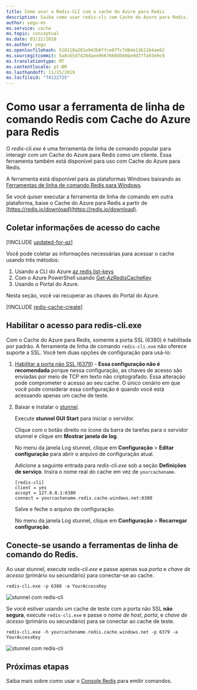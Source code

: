 ```yaml
---
title: Como usar o Redis-CLI com o cache do Azure para Redis
description: Saiba como usar redis-cli com Cache do Azure para Redis.
author: yegu-ms
ms.service: cache
ms.topic: conceptual
ms.date: 03/22/2018
ms.author: yegu
ms.openlocfilehash: 510110a201e943b8ffce07fc7d0de1361264ae62
ms.sourcegitcommit: 5a8c65d7420daee9667660d560be9d77fa93e9c9
ms.translationtype: MT
ms.contentlocale: pt-BR
ms.lasthandoff: 11/15/2019
ms.locfileid: "74122725"
---
```

# <a name="how-to-use-the-redis-command-line-tool-with-azure-cache-for-redis"></a>Como usar a ferramenta de linha de comando Redis com Cache do Azure para Redis

O *redis-cli.exe* é uma ferramenta de linha de comando popular para interagir com um Cache do Azure para Redis como um cliente. Essa ferramenta também está disponível para uso com Cache do Azure para Redis.

A ferramenta está disponível para as plataformas Windows baixando as [Ferramentas de linha de comando Redis para Windows](https://github.com/MSOpenTech/redis/releases/). 

Se você quiser executar a ferramenta de linha de comando em outra plataforma, baixe o Cache do Azure para Redis a partir de [https://redis.io/download](https://redis.io/download).

## <a name="gather-cache-access-information"></a>Coletar informações de acesso do cache

[!INCLUDE [updated-for-az](../../includes/updated-for-az.md)]

Você pode coletar as informações necessárias para acessar o cache usando três métodos:

1. Usando a CLI do Azure [az redis list-keys](https://docs.microsoft.com/cli/azure/redis?view=azure-cli-latest#az-redis-list-keys)
2. Com o Azure PowerShell usando [Get-AzRedisCacheKey](https://docs.microsoft.com/powershell/module/az.rediscache/Get-AzRedisCacheKey)
3. Usando o Portal do Azure.

Nesta seção, você vai recuperar as chaves do Portal do Azure.

[!INCLUDE [redis-cache-create](../../includes/redis-cache-access-keys.md)]


## <a name="enable-access-for-redis-cliexe"></a>Habilitar o acesso para redis-cli.exe

Com o Cache do Azure para Redis, somente a porta SSL (6380) é habilitada por padrão. A ferramenta de linha de comando `redis-cli.exe` não oferece suporte a SSL. Você tem duas opções de configuração para usá-lo:

1. [Habilitar a porta não SSL (6379)](cache-configure.md#access-ports) - **Essa configuração não é recomendada** porque nessa configuração, as chaves de acesso são enviadas por meio de TCP em texto não criptografado. Essa alteração pode comprometer o acesso ao seu cache. O único cenário em que você pode considerar essa configuração é quando você está acessando apenas um cache de teste.

2. Baixar e instalar o [stunnel](https://www.stunnel.org/downloads.html).

    Execute **stunnel GUI Start** para iniciar o servidor.

    Clique com o botão direito no ícone da barra de tarefas para o servidor stunnel e clique em **Mostrar janela de log**.

    No menu da janela Log stunnel, clique em **Configuração** > **Editar configuração** para abrir o arquivo de configuração atual.

    Adicione a seguinte entrada para *redis-cli.exe* sob a seção **Definições de serviço**. Insira o nome real do cache em vez de `yourcachename`. 

    ```
    [redis-cli]
    client = yes
    accept = 127.0.0.1:6380
    connect = yourcachename.redis.cache.windows.net:6380
    ```

    Salve e feche o arquivo de configuração. 
  
    No menu da janela Log stunnel, clique em **Configuração** > **Recarregar configuração**.


## <a name="connect-using-the-redis-command-line-tool"></a>Conecte-se usando a ferramentas de linha de comando do Redis.

Ao usar stunnel, execute *redis-cli.exe* e passe apenas sua *porta* e *chave de acesso* (primário ou secundário) para conectar-se ao cache.

```
redis-cli.exe -p 6380 -a YourAccessKey
```

![stunnel com redis-cli](media/cache-how-to-redis-cli-tool/cache-redis-cli-stunnel.png)

Se você estiver usando um cache de teste com a porta não SSL **não segura**, execute `redis-cli.exe` e passe o *nome de host*, *porta*, e *chave de acesso* (primário ou secundário) para se conectar ao cache de teste.

```
redis-cli.exe -h yourcachename.redis.cache.windows.net -p 6379 -a YourAccessKey
```

![stunnel com redis-cli](media/cache-how-to-redis-cli-tool/cache-redis-cli-non-ssl.png)




## <a name="next-steps"></a>Próximas etapas

Saiba mais sobre como usar o [Console Redis](cache-configure.md#redis-console) para emitir comandos.

